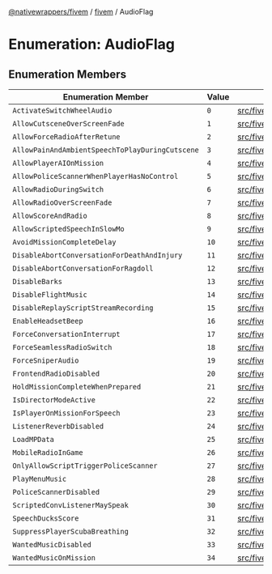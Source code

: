 [@nativewrappers/fivem](../../README.md) / [fivem](../README.md) / AudioFlag

# Enumeration: AudioFlag

## Enumeration Members

| Enumeration Member | Value | Defined in |
| ------ | ------ | ------ |
| `ActivateSwitchWheelAudio` | `0` | [src/fivem/enums/AudioFlag.ts:2](https://github.com/nativewrappers/fivem/blob/2d4fa96d0a81695a673fe4c595d3abfefbf554a5/src/fivem/enums/AudioFlag.ts#L2) |
| `AllowCutsceneOverScreenFade` | `1` | [src/fivem/enums/AudioFlag.ts:3](https://github.com/nativewrappers/fivem/blob/2d4fa96d0a81695a673fe4c595d3abfefbf554a5/src/fivem/enums/AudioFlag.ts#L3) |
| `AllowForceRadioAfterRetune` | `2` | [src/fivem/enums/AudioFlag.ts:4](https://github.com/nativewrappers/fivem/blob/2d4fa96d0a81695a673fe4c595d3abfefbf554a5/src/fivem/enums/AudioFlag.ts#L4) |
| `AllowPainAndAmbientSpeechToPlayDuringCutscene` | `3` | [src/fivem/enums/AudioFlag.ts:5](https://github.com/nativewrappers/fivem/blob/2d4fa96d0a81695a673fe4c595d3abfefbf554a5/src/fivem/enums/AudioFlag.ts#L5) |
| `AllowPlayerAIOnMission` | `4` | [src/fivem/enums/AudioFlag.ts:6](https://github.com/nativewrappers/fivem/blob/2d4fa96d0a81695a673fe4c595d3abfefbf554a5/src/fivem/enums/AudioFlag.ts#L6) |
| `AllowPoliceScannerWhenPlayerHasNoControl` | `5` | [src/fivem/enums/AudioFlag.ts:7](https://github.com/nativewrappers/fivem/blob/2d4fa96d0a81695a673fe4c595d3abfefbf554a5/src/fivem/enums/AudioFlag.ts#L7) |
| `AllowRadioDuringSwitch` | `6` | [src/fivem/enums/AudioFlag.ts:8](https://github.com/nativewrappers/fivem/blob/2d4fa96d0a81695a673fe4c595d3abfefbf554a5/src/fivem/enums/AudioFlag.ts#L8) |
| `AllowRadioOverScreenFade` | `7` | [src/fivem/enums/AudioFlag.ts:9](https://github.com/nativewrappers/fivem/blob/2d4fa96d0a81695a673fe4c595d3abfefbf554a5/src/fivem/enums/AudioFlag.ts#L9) |
| `AllowScoreAndRadio` | `8` | [src/fivem/enums/AudioFlag.ts:10](https://github.com/nativewrappers/fivem/blob/2d4fa96d0a81695a673fe4c595d3abfefbf554a5/src/fivem/enums/AudioFlag.ts#L10) |
| `AllowScriptedSpeechInSlowMo` | `9` | [src/fivem/enums/AudioFlag.ts:11](https://github.com/nativewrappers/fivem/blob/2d4fa96d0a81695a673fe4c595d3abfefbf554a5/src/fivem/enums/AudioFlag.ts#L11) |
| `AvoidMissionCompleteDelay` | `10` | [src/fivem/enums/AudioFlag.ts:12](https://github.com/nativewrappers/fivem/blob/2d4fa96d0a81695a673fe4c595d3abfefbf554a5/src/fivem/enums/AudioFlag.ts#L12) |
| `DisableAbortConversationForDeathAndInjury` | `11` | [src/fivem/enums/AudioFlag.ts:13](https://github.com/nativewrappers/fivem/blob/2d4fa96d0a81695a673fe4c595d3abfefbf554a5/src/fivem/enums/AudioFlag.ts#L13) |
| `DisableAbortConversationForRagdoll` | `12` | [src/fivem/enums/AudioFlag.ts:14](https://github.com/nativewrappers/fivem/blob/2d4fa96d0a81695a673fe4c595d3abfefbf554a5/src/fivem/enums/AudioFlag.ts#L14) |
| `DisableBarks` | `13` | [src/fivem/enums/AudioFlag.ts:15](https://github.com/nativewrappers/fivem/blob/2d4fa96d0a81695a673fe4c595d3abfefbf554a5/src/fivem/enums/AudioFlag.ts#L15) |
| `DisableFlightMusic` | `14` | [src/fivem/enums/AudioFlag.ts:16](https://github.com/nativewrappers/fivem/blob/2d4fa96d0a81695a673fe4c595d3abfefbf554a5/src/fivem/enums/AudioFlag.ts#L16) |
| `DisableReplayScriptStreamRecording` | `15` | [src/fivem/enums/AudioFlag.ts:17](https://github.com/nativewrappers/fivem/blob/2d4fa96d0a81695a673fe4c595d3abfefbf554a5/src/fivem/enums/AudioFlag.ts#L17) |
| `EnableHeadsetBeep` | `16` | [src/fivem/enums/AudioFlag.ts:18](https://github.com/nativewrappers/fivem/blob/2d4fa96d0a81695a673fe4c595d3abfefbf554a5/src/fivem/enums/AudioFlag.ts#L18) |
| `ForceConversationInterrupt` | `17` | [src/fivem/enums/AudioFlag.ts:19](https://github.com/nativewrappers/fivem/blob/2d4fa96d0a81695a673fe4c595d3abfefbf554a5/src/fivem/enums/AudioFlag.ts#L19) |
| `ForceSeamlessRadioSwitch` | `18` | [src/fivem/enums/AudioFlag.ts:20](https://github.com/nativewrappers/fivem/blob/2d4fa96d0a81695a673fe4c595d3abfefbf554a5/src/fivem/enums/AudioFlag.ts#L20) |
| `ForceSniperAudio` | `19` | [src/fivem/enums/AudioFlag.ts:21](https://github.com/nativewrappers/fivem/blob/2d4fa96d0a81695a673fe4c595d3abfefbf554a5/src/fivem/enums/AudioFlag.ts#L21) |
| `FrontendRadioDisabled` | `20` | [src/fivem/enums/AudioFlag.ts:22](https://github.com/nativewrappers/fivem/blob/2d4fa96d0a81695a673fe4c595d3abfefbf554a5/src/fivem/enums/AudioFlag.ts#L22) |
| `HoldMissionCompleteWhenPrepared` | `21` | [src/fivem/enums/AudioFlag.ts:23](https://github.com/nativewrappers/fivem/blob/2d4fa96d0a81695a673fe4c595d3abfefbf554a5/src/fivem/enums/AudioFlag.ts#L23) |
| `IsDirectorModeActive` | `22` | [src/fivem/enums/AudioFlag.ts:24](https://github.com/nativewrappers/fivem/blob/2d4fa96d0a81695a673fe4c595d3abfefbf554a5/src/fivem/enums/AudioFlag.ts#L24) |
| `IsPlayerOnMissionForSpeech` | `23` | [src/fivem/enums/AudioFlag.ts:25](https://github.com/nativewrappers/fivem/blob/2d4fa96d0a81695a673fe4c595d3abfefbf554a5/src/fivem/enums/AudioFlag.ts#L25) |
| `ListenerReverbDisabled` | `24` | [src/fivem/enums/AudioFlag.ts:26](https://github.com/nativewrappers/fivem/blob/2d4fa96d0a81695a673fe4c595d3abfefbf554a5/src/fivem/enums/AudioFlag.ts#L26) |
| `LoadMPData` | `25` | [src/fivem/enums/AudioFlag.ts:27](https://github.com/nativewrappers/fivem/blob/2d4fa96d0a81695a673fe4c595d3abfefbf554a5/src/fivem/enums/AudioFlag.ts#L27) |
| `MobileRadioInGame` | `26` | [src/fivem/enums/AudioFlag.ts:28](https://github.com/nativewrappers/fivem/blob/2d4fa96d0a81695a673fe4c595d3abfefbf554a5/src/fivem/enums/AudioFlag.ts#L28) |
| `OnlyAllowScriptTriggerPoliceScanner` | `27` | [src/fivem/enums/AudioFlag.ts:29](https://github.com/nativewrappers/fivem/blob/2d4fa96d0a81695a673fe4c595d3abfefbf554a5/src/fivem/enums/AudioFlag.ts#L29) |
| `PlayMenuMusic` | `28` | [src/fivem/enums/AudioFlag.ts:30](https://github.com/nativewrappers/fivem/blob/2d4fa96d0a81695a673fe4c595d3abfefbf554a5/src/fivem/enums/AudioFlag.ts#L30) |
| `PoliceScannerDisabled` | `29` | [src/fivem/enums/AudioFlag.ts:31](https://github.com/nativewrappers/fivem/blob/2d4fa96d0a81695a673fe4c595d3abfefbf554a5/src/fivem/enums/AudioFlag.ts#L31) |
| `ScriptedConvListenerMaySpeak` | `30` | [src/fivem/enums/AudioFlag.ts:32](https://github.com/nativewrappers/fivem/blob/2d4fa96d0a81695a673fe4c595d3abfefbf554a5/src/fivem/enums/AudioFlag.ts#L32) |
| `SpeechDucksScore` | `31` | [src/fivem/enums/AudioFlag.ts:33](https://github.com/nativewrappers/fivem/blob/2d4fa96d0a81695a673fe4c595d3abfefbf554a5/src/fivem/enums/AudioFlag.ts#L33) |
| `SuppressPlayerScubaBreathing` | `32` | [src/fivem/enums/AudioFlag.ts:34](https://github.com/nativewrappers/fivem/blob/2d4fa96d0a81695a673fe4c595d3abfefbf554a5/src/fivem/enums/AudioFlag.ts#L34) |
| `WantedMusicDisabled` | `33` | [src/fivem/enums/AudioFlag.ts:35](https://github.com/nativewrappers/fivem/blob/2d4fa96d0a81695a673fe4c595d3abfefbf554a5/src/fivem/enums/AudioFlag.ts#L35) |
| `WantedMusicOnMission` | `34` | [src/fivem/enums/AudioFlag.ts:36](https://github.com/nativewrappers/fivem/blob/2d4fa96d0a81695a673fe4c595d3abfefbf554a5/src/fivem/enums/AudioFlag.ts#L36) |
